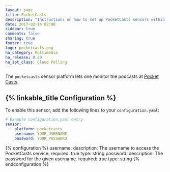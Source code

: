 ```yaml
---
layout: page
title: PocketCasts
description: "Instructions on how to set up PocketCasts sensors within Home Assistant."
date: 2017-02-14 08:00
sidebar: true
comments: false
sharing: true
footer: true
logo: pocketcasts.png
ha_category: Multimedia
ha_release: 0.39
ha_iot_class: Cloud Polling
---
```


The `pocketcasts` sensor platform lets one monitor the podcasts at [Pocket Casts](https://play.pocketcasts.com/).

## {% linkable_title Configuration %}

To enable this sensor, add the following lines to your `configuration.yaml`:

```yaml
# Example configuration.yaml entry
sensor:
  - platform: pocketcasts
    username: YOUR_USERNAME
    password: YOUR_PASSWORD
```

{% configuration %}
username:
  description: The username to access the PocketCasts service.
  required: true
  type: string
password:
  description: The password for the given username.
  required: true
  type: string
{% endconfiguration %}
